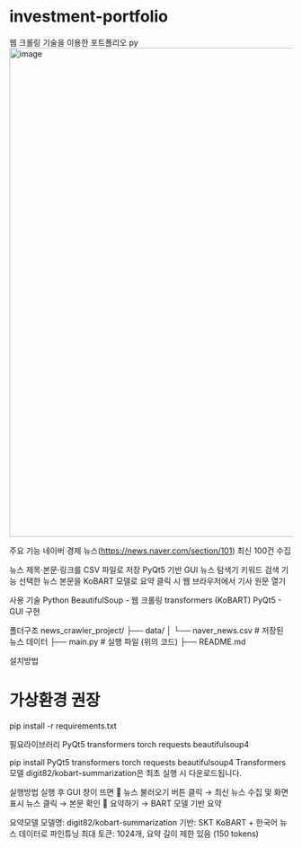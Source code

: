 # investment-portfolio
웹 크롤링 기술을 이용한 포트폴리오 py
<img width="1567" height="871" alt="image" src="https://github.com/user-attachments/assets/94080e7a-b137-4e81-ad6d-ea06494ad82c" />

주요 기능
네이버 경제 뉴스(https://news.naver.com/section/101) 최신 100건 수집

뉴스 제목·본문·링크를 CSV 파일로 저장
PyQt5 기반 GUI 뉴스 탐색기
키워드 검색 기능
선택한 뉴스 본문을 KoBART 모델로 요약
클릭 시 웹 브라우저에서 기사 원문 열기

사용 기술
Python
BeautifulSoup - 웹 크롤링
transformers (KoBART)
PyQt5 - GUI 구현

폴더구조
news_crawler_project/
├── data/
│   └── naver_news.csv       # 저장된 뉴스 데이터
├── main.py                  # 실행 파일 (위의 코드)
├── README.md

설치방법
# 가상환경 권장
pip install -r requirements.txt

필요라이브러리
PyQt5
transformers
torch
requests
beautifulsoup4

pip install PyQt5 transformers torch requests beautifulsoup4
 Transformers 모델 digit82/kobart-summarization은 최초 실행 시 다운로드됩니다.

실행방법
 실행 후 GUI 창이 뜨면 🔄 뉴스 불러오기 버튼 클릭 → 최신 뉴스 수집 및 화면 표시
뉴스 클릭 → 본문 확인
📑 요약하기 → BART 모델 기반 요약

요약모델
모델명: digit82/kobart-summarization
기반: SKT KoBART + 한국어 뉴스 데이터로 파인튜닝
최대 토큰: 1024개, 요약 길이 제한 있음 (150 tokens)








